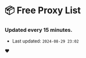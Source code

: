 # :package: Free Proxy List
### Updated every 15 minutes.

- Last updated: `2024-08-29 23:02`

:heart:

